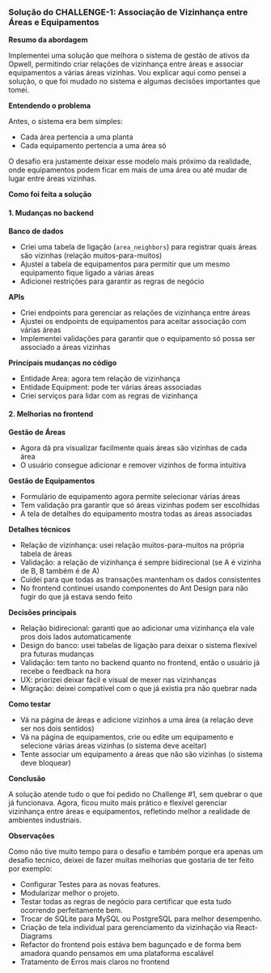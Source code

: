 ### Solução do CHALLENGE-1: Associação de Vizinhança entre Áreas e Equipamentos

**Resumo da abordagem**

Implementei uma solução que melhora o sistema de gestão de ativos da Opwell, permitindo criar relações de vizinhança entre áreas e associar equipamentos a várias áreas vizinhas. Vou explicar aqui como pensei a solução, o que foi mudado no sistema e algumas decisões importantes que tomei.

**Entendendo o problema**

Antes, o sistema era bem simples:

- Cada área pertencia a uma planta
- Cada equipamento pertencia a uma área só

O desafio era justamente deixar esse modelo mais próximo da realidade, onde equipamentos podem ficar em mais de uma área ou até mudar de lugar entre áreas vizinhas.

**Como foi feita a solução**

#### 1. Mudanças no backend

**Banco de dados**

- Criei uma tabela de ligação (`area_neighbors`) para registrar quais áreas são vizinhas (relação muitos-para-muitos)
- Ajustei a tabela de equipamentos para permitir que um mesmo equipamento fique ligado a várias áreas
- Adicionei restrições para garantir as regras de negócio

**APIs**

- Criei endpoints para gerenciar as relações de vizinhança entre áreas
- Ajustei os endpoints de equipamentos para aceitar associação com várias áreas
- Implementei validações para garantir que o equipamento só possa ser associado a áreas vizinhas

**Principais mudanças no código**

- Entidade Area: agora tem relação de vizinhança
- Entidade Equipment: pode ter várias áreas associadas
- Criei serviços para lidar com as regras de vizinhança

#### 2. Melhorias no frontend

**Gestão de Áreas**

- Agora dá pra visualizar facilmente quais áreas são vizinhas de cada área
- O usuário consegue adicionar e remover vizinhos de forma intuitiva

**Gestão de Equipamentos**

- Formulário de equipamento agora permite selecionar várias áreas
- Tem validação pra garantir que só áreas vizinhas podem ser escolhidas
- A tela de detalhes do equipamento mostra todas as áreas associadas

**Detalhes técnicos**

- Relação de vizinhança: usei relação muitos-para-muitos na própria tabela de áreas
- Validação: a relação de vizinhança é sempre bidirecional (se A é vizinha de B, B também é de A)
- Cuidei para que todas as transações mantenham os dados consistentes
- No frontend continuei usando componentes do Ant Design para não fugir do que já estava sendo feito

**Decisões principais**

- Relação bidirecional: garanti que ao adicionar uma vizinhança ela vale pros dois lados automaticamente
- Design do banco: usei tabelas de ligação para deixar o sistema flexível pra futuras mudanças
- Validação: tem tanto no backend quanto no frontend, então o usuário já recebe o feedback na hora
- UX: priorizei deixar fácil e visual de mexer nas vizinhanças
- Migração: deixei compatível com o que já existia pra não quebrar nada

**Como testar**

- Vá na página de áreas e adicione vizinhos a uma área (a relação deve ser nos dois sentidos)
- Vá na página de equipamentos, crie ou edite um equipamento e selecione várias áreas vizinhas (o sistema deve aceitar)
- Tente associar um equipamento a áreas que não são vizinhas (o sistema deve bloquear)

**Conclusão**

A solução atende tudo o que foi pedido no Challenge #1, sem quebrar o que já funcionava. Agora, ficou muito mais prático e flexível gerenciar vizinhança entre áreas e equipamentos, refletindo melhor a realidade de ambientes industriais.

**Observações**

Como não tive muito tempo para o desafio e também porque era apenas um desafio tecnico, deixei de fazer muitas melhorias que gostaria de ter feito por exemplo:

- Configurar Testes para as novas features.
- Modularizar melhor o projeto.
- Testar todas as regras de negócio para certificar que esta tudo ocorrendo perfeitamente bem.
- Trocar de SQLite para MySQL ou PostgreSQL para melhor desempenho.
- Criação de tela individual para gerenciamento da vizinhação via React-Diagrams
- Refactor do frontend pois estáva bem bagunçado e de forma bem amadora quando pensamos em uma plataforma escalável
- Tratamento de Erros mais claros no frontend
